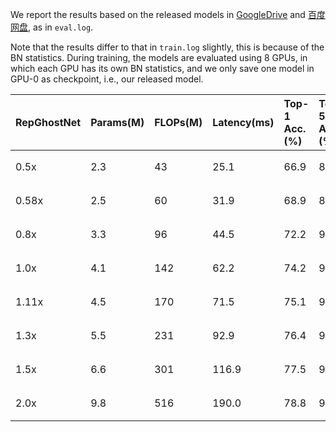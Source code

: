 We report the results based on the released models in [GoogleDrive](https://drive.google.com/drive/folders/1aL5UkhXgevyoQDo_cLmmd-DUfZcAFRXu?usp=share_link) and [百度网盘](https://pan.baidu.com/s/1yz7IdlagAL8LMf_NvjrbZw?pwd=qy7c), as in ```eval.log```.

Note that the results differ to that in ```train.log``` slightly, this is because of the BN statistics.
During training, the models are evaluated using 8 GPUs, in which each GPU has its own BN statistics, 
and we only save one model in GPU-0 as checkpoint, i.e., our released model.


| RepGhostNet | Params(M) | FLOPs(M) | Latency(ms) | Top-1 Acc.(%) | Top-5 Acc.(%) | checkpoints                                                                                                                                                          | logs                                                            |
|:------------|:----------|:---------|:------------|:--------------|:--------------|:---------------------------------------------------------------------------------------------------------------------------------------------------------------------|:----------------------------------------------------------------|
| 0.5x        | 2.3       | 43       | 25.1        | 66.9          | 86.9          | [gdrive](https://drive.google.com/file/d/16AGg-kSscFXDpXPZ3cJpYwqeZbUlUoyr/view?usp=share_link) \ [百度网盘](https://pan.baidu.com/s/1s-tuS8JoHVoCVHWuUiHUFw?pwd=qttp)   | [log](./work_dirs/train/repghostnet_0_5x_43M_66.95/train.log)   |
| 0.58x       | 2.5       | 60       | 31.9        | 68.9          | 88.4          | [gdrive](https://drive.google.com/file/d/1L6ccPjfnCMt5YK-pNFDfqGYvJyTRyZPR/view?usp=share_link) \ [百度网盘](https://pan.baidu.com/s/1bnVk2ILONqPEbmTQahZ0Og?pwd=tiyw)   | [log](./work_dirs/train/repghostnet_0_58x_60M_68.94/train.log)  |
| 0.8x        | 3.3       | 96       | 44.5        | 72.2          | 90.5          | [gdrive](https://drive.google.com/file/d/13gmUpwiJF_O05f3-3UeEyKD57veL5cG-/view?usp=share_link) \ [百度网盘](https://pan.baidu.com/s/1L_EJ0CnQeGpd0QBoOiY7oQ?pwd=rkd8)   | [log](./work_dirs/train/repghostnet_0_8x_96M_72.24/train.log)   |
| 1.0x        | 4.1       | 142      | 62.2        | 74.2          | 91.5          | [gdrive](https://drive.google.com/file/d/1gzfGln60urfY38elpPHVTyv9b94ukn5o/view?usp=share_link) \ [百度网盘](https://pan.baidu.com/s/1CEwuBLV05z7zrVbBrku59w?pwd=z4s7)   | [log](./work_dirs/train/repghostnet_1_0x_142M_74.22/train.log)  |
| 1.11x       | 4.5       | 170      | 71.5        | 75.1          | 92.2          | [gdrive](https://drive.google.com/file/d/14Lk4pKWIUFk1Mb53ooy_GsZbhMmz3iVE/view?usp=share_link) \ [百度网盘](https://pan.baidu.com/s/1Lb54Jiqyt0Jc6X4F_tUYnw?pwd=dwcb)   | [log](./work_dirs/train/repghostnet_1_11x_170M_75.07/train.log) |
| 1.3x        | 5.5       | 231      | 92.9        | 76.4          | 92.9          | [gdrive](https://drive.google.com/file/d/1dNHpX2JyiuTcDmmyvr8gnAI9t8RM-Nui/view?usp=share_link) \ [百度网盘](https://pan.baidu.com/s/19x_OUgxRDvwh2g4E9gN12Q?pwd=uux6)   | [log](./work_dirs/train/repghostnet_1_3x_231M_76.37/train.log)  |
| 1.5x        | 6.6       | 301      | 116.9       | 77.5          | 93.5          | [gdrive](https://drive.google.com/file/d/1TWAY654Dz8zcwhDBDN6QDWhV7as30P8e/view?usp=share_link) \ [百度网盘](https://pan.baidu.com/s/15UWOMRQN5vw99QbgiFWMRw?pwd=3uqq)   | [log](./work_dirs/train/repghostnet_1_5x_301M_77.45/train.log)  |
| 2.0x        | 9.8       | 516      | 190.0       | 78.8          | 94.3          | [gdrive](https://drive.google.com/file/d/12k00eWCXhKxx_fq3ewDhCNX08ftJ-iyP/view?usp=share_link) \ [百度网盘](https://pan.baidu.com/s/1YbtYvIBt3tTqCzvbcjJuBw?pwd=nq1r)   | [log](./work_dirs/train/repghostnet_2_0x_516M_78.81/train.log)  |

